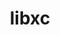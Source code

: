 ---
title: "libxc"
layout: cache
categories: [package, v0.19]
meta: {"versions": ["5.2.3"], "compilers": ["gcc@7.3.1"], "oss": ["amzn2"], "platforms": ["linux"], "targets": ["aarch64"], "stacks": ["aws-ahug-aarch64"], "num_specs": 1, "num_specs_by_stack": {"aws-ahug-aarch64": 1}}
spec_details: [{"hash": "jv5b3yxtn557ulzzkbvcwiulqtk2ir4y", "compiler": "gcc@7.3.1", "versions": ["5.2.3"], "os": "amzn2", "platform": "linux", "target": "aarch64", "variants": ["build_system=autotools", "~cuda", "+shared"], "stacks": ["aws-ahug-aarch64"], "size": "-", "tarball": "https://binaries.spack.io/releases/v0.19/build_cache/linux-amzn2-aarch64/gcc-7.3.1/libxc-5.2.3/linux-amzn2-aarch64-gcc-7.3.1-libxc-5.2.3-jv5b3yxtn557ulzzkbvcwiulqtk2ir4y.spack"}]
---